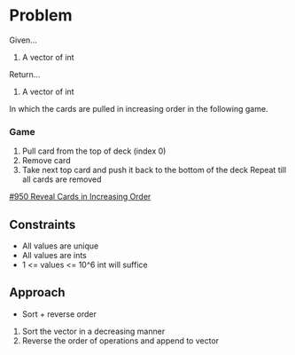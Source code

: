 
# Problem
Given...
1. A vector of int

Return...
1. A vector of int

In which the cards are pulled in increasing order in the following game.

### Game
1. Pull card from the top of deck (index 0)
2. Remove card
3. Take next top card and push it back to the bottom of the deck
Repeat till all cards are removed

[\#950 Reveal Cards in Increasing Order](https://leetcode.com/problems/reveal-cards-in-increasing-order/description/?envType=daily-question&envId=2024-04-10)

## Constraints
- All values are unique
- All values are ints
- 1 <= values <= 10^6
    int will suffice

## Approach
- Sort + reverse order
1. Sort the vector in a decreasing manner
2. Reverse the order of operations and append to vector

